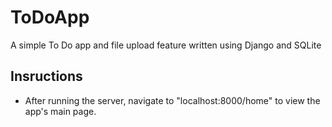 # ToDoApp
A simple To Do app and file upload feature written using Django and SQLite

## Insructions

* After running the server, navigate to "localhost:8000/home" to view the app's main page.

